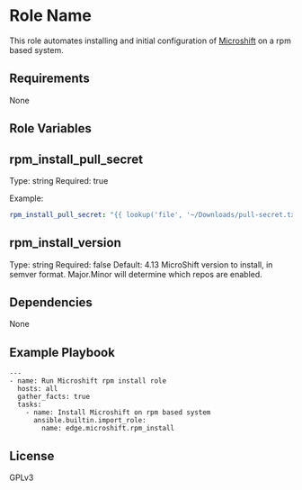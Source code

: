Role Name
=========

This role automates installing and initial configuration of [Microshift](https://microshift.io/) on a rpm based system.

Requirements
------------

None

Role Variables
--------------

## rpm_install_pull_secret

Type: string
Required: true

Example:

```yaml
rpm_install_pull_secret: "{{ lookup('file', '~/Downloads/pull-secret.txt') }}"
```

## rpm_install_version
Type: string
Required: false
Default: 4.13
MicroShift version to install, in semver format. Major.Minor will determine which repos are enabled.


Dependencies
------------

None

Example Playbook
----------------

    ---
    - name: Run Microshift rpm install role
      hosts: all
      gather_facts: true
      tasks:
        - name: Install Microshift on rpm based system
          ansible.builtin.import_role:
            name: edge.microshift.rpm_install

License
-------

GPLv3
